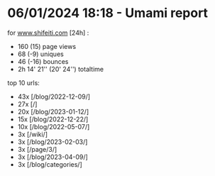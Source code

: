 # 06/01/2024 18:18 - Umami report
for www.shifeiti.com [24h] :

 - 160 (15) page views
 - 68 (-9) uniques
 - 46 (-16) bounces
 - 2h 14' 21'' (20' 24'') totaltime


top 10 urls:
 - 43x [/blog/2022-12-09/]
 - 27x [/]
 - 20x [/blog/2023-01-12/]
 - 15x [/blog/2022-12-22/]
 - 10x [/blog/2022-05-07/]
 - 3x [/wiki/]
 - 3x [/blog/2023-02-03/]
 - 3x [/page/3/]
 - 3x [/blog/2023-04-09/]
 - 3x [/blog/categories/]


